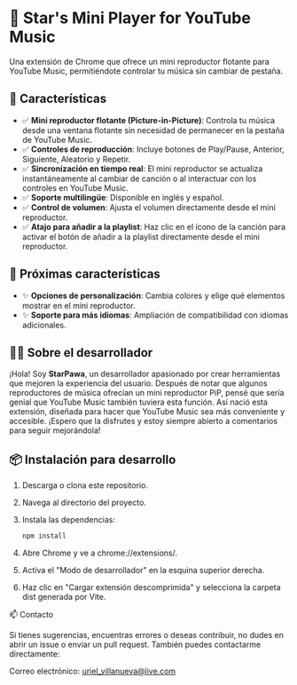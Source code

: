 # 🎵 Star's Mini Player for YouTube Music

Una extensión de Chrome que ofrece un mini reproductor flotante para YouTube Music, permitiéndote controlar tu música sin cambiar de pestaña.

## 🚀 Características

- ✅ **Mini reproductor flotante (Picture-in-Picture)**: Controla tu música desde una ventana flotante sin necesidad de permanecer en la pestaña de YouTube Music.
- ✅ **Controles de reproducción**: Incluye botones de Play/Pause, Anterior, Siguiente, Aleatorio y Repetir.
- ✅ **Sincronización en tiempo real**: El mini reproductor se actualiza instantáneamente al cambiar de canción o al interactuar con los controles en YouTube Music.
- ✅ **Soporte multilingüe**: Disponible en inglés y español.
- ✅ **Control de volumen**: Ajusta el volumen directamente desde el mini reproductor.
- ✅ **Atajo para añadir a la playlist**: Haz clic en el ícono de la canción para activar el botón de añadir a la playlist directamente desde el mini reproductor.

## 🔮 Próximas características

- ✨ **Opciones de personalización**: Cambia colores y elige qué elementos mostrar en el mini reproductor.
- ✨ **Soporte para más idiomas**: Ampliación de compatibilidad con idiomas adicionales.

## 🧑‍💻 Sobre el desarrollador

¡Hola! Soy **StarPawa**, un desarrollador apasionado por crear herramientas que mejoren la experiencia del usuario. Después de notar que algunos reproductores de música ofrecían un mini reproductor PiP, pensé que sería genial que YouTube Music también tuviera esta función. Así nació esta extensión, diseñada para hacer que YouTube Music sea más conveniente y accesible. ¡Espero que la disfrutes y estoy siempre abierto a comentarios para seguir mejorándola!

## 📦 Instalación para desarrollo

1. Descarga o clona este repositorio.
2. Navega al directorio del proyecto.
3. Instala las dependencias:

   ```bash
   npm install
   
4. Abre Chrome y ve a chrome://extensions/.

5. Activa el "Modo de desarrollador" en la esquina superior derecha.

6. Haz clic en "Cargar extensión descomprimida" y selecciona la carpeta dist generada por Vite.

📫 Contacto

Si tienes sugerencias, encuentras errores o deseas contribuir, no dudes en abrir un issue o enviar un pull request. También puedes contactarme directamente:

Correo electrónico: uriel_villanueva@live.com
